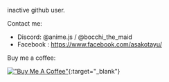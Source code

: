 inactive github user.

Contact me:
- Discord: @anime.js / @bocchi_the_maid
- Facebook : https://www.facebook.com/asakotayu/

Buy me a coffee:

[!["Buy Me A Coffee"](https://www.buymeacoffee.com/assets/img/custom_images/orange_img.png)](https://www.buymeacoffee.com/asako){:target="_blank"}
